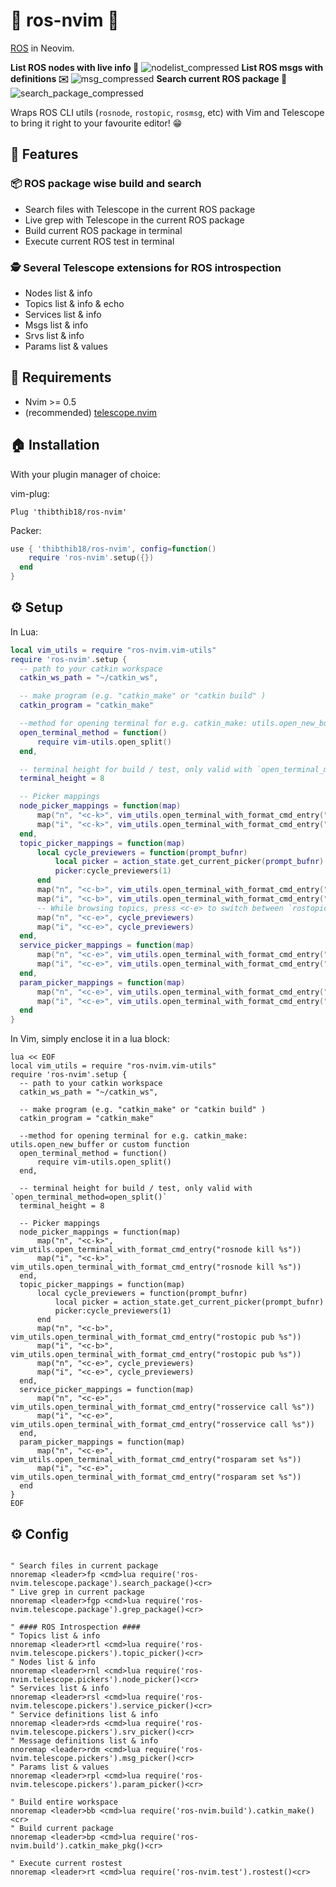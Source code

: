 # 🐢 ros-nvim 🐢
[ROS](https://www.ros.org) in Neovim.

**List ROS nodes with live info 🔦**
![nodelist_compressed](https://user-images.githubusercontent.com/37300147/135919833-d8988f88-7bf6-4e62-928a-5470ff18a1b5.gif)
**List ROS msgs with definitions ✉️**
![msg_compressed](https://user-images.githubusercontent.com/37300147/135919840-d5978470-f50e-4d66-9c02-dc6120189da4.gif)
**Search current ROS package 🔎**
![search_package_compressed](https://user-images.githubusercontent.com/37300147/135919843-af069238-8483-43c0-85ee-35ac1e08b3f0.gif)

Wraps ROS CLI utils (`rosnode`, `rostopic`, `rosmsg`, etc) with Vim and Telescope to bring it right to your favourite editor! 😁

## 🤩 Features

### 📦 ROS package wise build and search

- Search files with Telescope in the current ROS package
- Live grep with Telescope in the current ROS package
- Build current ROS package in terminal
- Execute current ROS test in terminal

### 🕵️  Several Telescope extensions for ROS introspection

- Nodes list & info
- Topics list & info & echo
- Services list & info
- Msgs list & info
- Srvs list & info
- Params list & values

## 🦒 Requirements

- Nvim >= 0.5
- (recommended) [telescope.nvim](https://github.com/nvim-telescope/telescope.nvim)

## 🏠 Installation

With your plugin manager of choice:

vim-plug:
```vim
Plug 'thibthib18/ros-nvim'
```
Packer:
```lua
use { 'thibthib18/ros-nvim', config=function()
    require 'ros-nvim'.setup({})
  end
}
```

## ⚙️  Setup

In Lua:
```lua
local vim_utils = require "ros-nvim.vim-utils"
require 'ros-nvim'.setup {
  -- path to your catkin workspace
  catkin_ws_path = "~/catkin_ws",

  -- make program (e.g. "catkin_make" or "catkin build" )
  catkin_program = "catkin_make"

  --method for opening terminal for e.g. catkin_make: utils.open_new_buffer or custom function
  open_terminal_method = function()
      require vim-utils.open_split()
  end,

  -- terminal height for build / test, only valid with `open_terminal_method=open_split()`
  terminal_height = 8

  -- Picker mappings
  node_picker_mappings = function(map)
      map("n", "<c-k>", vim_utils.open_terminal_with_format_cmd_entry("rosnode kill %s"))
      map("i", "<c-k>", vim_utils.open_terminal_with_format_cmd_entry("rosnode kill %s"))
  end,
  topic_picker_mappings = function(map)
      local cycle_previewers = function(prompt_bufnr)
          local picker = action_state.get_current_picker(prompt_bufnr)
          picker:cycle_previewers(1)
      end
      map("n", "<c-b>", vim_utils.open_terminal_with_format_cmd_entry("rostopic pub %s"))
      map("i", "<c-b>", vim_utils.open_terminal_with_format_cmd_entry("rostopic pub %s"))
      -- While browsing topics, press <c-e> to switch between `rostopic info` and `rostopic echo`
      map("n", "<c-e>", cycle_previewers)
      map("i", "<c-e>", cycle_previewers)
  end,
  service_picker_mappings = function(map)
      map("n", "<c-e>", vim_utils.open_terminal_with_format_cmd_entry("rosservice call %s"))
      map("i", "<c-e>", vim_utils.open_terminal_with_format_cmd_entry("rosservice call %s"))
  end,
  param_picker_mappings = function(map)
      map("n", "<c-e>", vim_utils.open_terminal_with_format_cmd_entry("rosparam set %s"))
      map("i", "<c-e>", vim_utils.open_terminal_with_format_cmd_entry("rosparam set %s"))
  end
}
```

In Vim, simply enclose it in a lua block:
```vim
lua << EOF
local vim_utils = require "ros-nvim.vim-utils"
require 'ros-nvim'.setup {
  -- path to your catkin workspace
  catkin_ws_path = "~/catkin_ws",

  -- make program (e.g. "catkin_make" or "catkin build" )
  catkin_program = "catkin_make"

  --method for opening terminal for e.g. catkin_make: utils.open_new_buffer or custom function
  open_terminal_method = function()
      require vim-utils.open_split()
  end,

  -- terminal height for build / test, only valid with `open_terminal_method=open_split()`
  terminal_height = 8

  -- Picker mappings
  node_picker_mappings = function(map)
      map("n", "<c-k>", vim_utils.open_terminal_with_format_cmd_entry("rosnode kill %s"))
      map("i", "<c-k>", vim_utils.open_terminal_with_format_cmd_entry("rosnode kill %s"))
  end,
  topic_picker_mappings = function(map)
      local cycle_previewers = function(prompt_bufnr)
          local picker = action_state.get_current_picker(prompt_bufnr)
          picker:cycle_previewers(1)
      end
      map("n", "<c-b>", vim_utils.open_terminal_with_format_cmd_entry("rostopic pub %s"))
      map("i", "<c-b>", vim_utils.open_terminal_with_format_cmd_entry("rostopic pub %s"))
      map("n", "<c-e>", cycle_previewers)
      map("i", "<c-e>", cycle_previewers)
  end,
  service_picker_mappings = function(map)
      map("n", "<c-e>", vim_utils.open_terminal_with_format_cmd_entry("rosservice call %s"))
      map("i", "<c-e>", vim_utils.open_terminal_with_format_cmd_entry("rosservice call %s"))
  end,
  param_picker_mappings = function(map)
      map("n", "<c-e>", vim_utils.open_terminal_with_format_cmd_entry("rosparam set %s"))
      map("i", "<c-e>", vim_utils.open_terminal_with_format_cmd_entry("rosparam set %s"))
  end
}
EOF
```

## ⚙️  Config

```vim

" Search files in current package
nnoremap <leader>fp <cmd>lua require('ros-nvim.telescope.package').search_package()<cr>
" Live grep in current package
nnoremap <leader>fgp <cmd>lua require('ros-nvim.telescope.package').grep_package()<cr>

" #### ROS Introspection ####
" Topics list & info
nnoremap <leader>rtl <cmd>lua require('ros-nvim.telescope.pickers').topic_picker()<cr>
" Nodes list & info
nnoremap <leader>rnl <cmd>lua require('ros-nvim.telescope.pickers').node_picker()<cr>
" Services list & info
nnoremap <leader>rsl <cmd>lua require('ros-nvim.telescope.pickers').service_picker()<cr>
" Service definitions list & info
nnoremap <leader>rds <cmd>lua require('ros-nvim.telescope.pickers').srv_picker()<cr>
" Message definitions list & info
nnoremap <leader>rdm <cmd>lua require('ros-nvim.telescope.pickers').msg_picker()<cr>
" Params list & values
nnoremap <leader>rpl <cmd>lua require('ros-nvim.telescope.pickers').param_picker()<cr>

" Build entire workspace
nnoremap <leader>bb <cmd>lua require('ros-nvim.build').catkin_make()<cr>
" Build current package
nnoremap <leader>bp <cmd>lua require('ros-nvim.build').catkin_make_pkg()<cr>

" Execute current rostest
nnoremap <leader>rt <cmd>lua require('ros-nvim.test').rostest()<cr>

```
